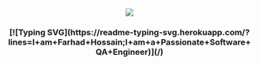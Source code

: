 
<h3 align="center"><img src="https://readme-typing-svg.herokuapp.com?color=%233B3838&size=25&center=true&vCenter=true&width=600&height=50&lines=Hi+👋,+I'm+Farhad+Hossain" />
<h3 align="center">[![Typing SVG](https://readme-typing-svg.herokuapp.com/?lines=I+am+Farhad+Hossain;I+am+a+Passionate+Software+QA+Engineer)](/)
  
  
  <!--
**farhadcse38/farhadcse38** is a ✨ _special_ ✨ repository because its `README.md` (this file) appears on your GitHub profile.

Here are some ideas to get you started:

- 🔭 I’m currently working on ...
- 🌱 I’m currently learning ...
- 👯 I’m looking to collaborate on ...
- 🤔 I’m looking for help with ...
- 💬 Ask me about ...
- 📫 How to reach me: ...
- 😄 Pronouns: ...
- ⚡ Fun fact: ...
-->
